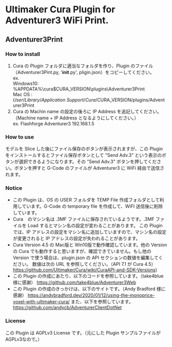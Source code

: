 # Ultimaker Cura Plugin for Adventurer3 WiFi Print.
## Adventurer3Print

### How to install
1. Cura の Plugin フォルダに適当なフォルダを作り、Plugin のファイル（Adventurer3Pint.py, '__init__.py', pligin.json）をコピーしてください。<BR>
   ex.<BR>
   Windows10: %APPDATA%\cura\$CURA_VERSION\plugins\Adventurer3Print<BR>
   Mac OS   : $User/Library/Application\ Support/Cura/$CURA_VERSION/plugins/Adventurer3Print<BR>
2. Cura の Machin name の設定の後ろに IP Address を追記してください。（Machine name + IP Address となるようにしてください。）<BR>
   ex. Flashforge Adventurer3 192.168.1.5<BR>

### How to use
モデルを Slice した後にファイル保存のボタンが表示されますが、この Plugin をインストールするとファイル保存ボタンとして ”Send Adv.3” という表示のボタンが選択できるようになります。その ”Send Adv.3” ボタンを押してください。ボタンを押すと G-Code のファイルが Adventurer3 に WiFi 経由で送信されます。

### Notice
- この Plugin は、OS の USER フォルダを TEMP File 作成フォルダとして利用しています。G-Code の temporary file を作成して、WiFI 送信後に削除しています。<BR>
- Cura　のマシン名は .3MF ファイルに保存されているようです。.3MF ファイルを Load するとマシン名の設定が変わることがあります。
この Plugin では、IP アドレスの設定をマシン名に追加していますので、マシン名の設定が変更されると IP アドレスの設定が失われることがあります。
- Cura Version 4.5 の Mac版と Win10版で動作確認しています。他の Version の Cura でも動作すると思いますが、確認できていません。もし他の Version で使う場合は、plugin.json の API セクションの数値を編集してください。
数値は次の URL を参照してください。（API 7.1 が Cura 4.5）
https://github.com/Ultimaker/Cura/wiki/CuraAPI-and-SDK-Versions)
- この Plugin の作成にあたり、以下のコードを参照しています。（take4blue 様に感謝）
https://github.com/take4blue/Adventurer3Web
- この Plugin の作成のきっかけは、以下のサイトです。（Andy Bradford 様に感謝）
https://andybradford.dev/2020/01/12/using-the-monoprice-voxel-with-ultimaker-cura/
また、以下を参照しています。
https://github.com/andycb/AdventurerClientDotNet

### License
この Plugin は AGPLv3 License です。（元にした Plugin サンプルファイルがAGPLv3なので。）

